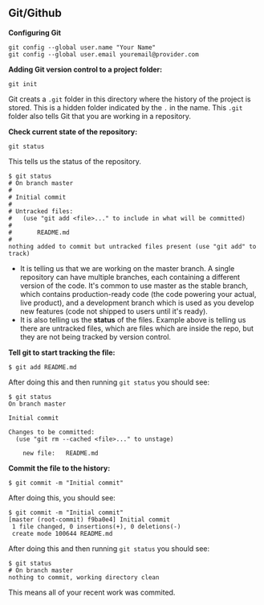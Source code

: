 ## Git/Github

**Configuring Git**
```
git config --global user.name "Your Name"
git config --global user.email youremail@provider.com
```

**Adding Git version control to a project folder:**
```
git init
```
Git creats a ```.git``` folder in this directory where the history of the project is stored. This is a hidden folder indicated by the ```.``` in the name. This ```.git``` folder also tells Git that you are working in a repository.

**Check current state of the repository:**
```
git status
```
This tells us the status of the repository. 

```
$ git status
# On branch master
#
# Initial commit
#
# Untracked files:
#   (use "git add <file>..." to include in what will be committed)
#
#       README.md
#
nothing added to commit but untracked files present (use "git add" to track)
```
+ It is telling us that we are working on the master branch. A single repository can have multiple branches, each containing a different version of the code. It's common to use master as the stable branch, which contains production-ready code (the code powering your actual, live product), and a development branch which is used as you develop new features (code not shipped to users until it's ready).
+ It is also telling us the **status** of the files. Example above is telling us there are untracked files, which are files which are inside the repo, but they are not being tracked by version control.

**Tell git to start tracking the file:**
```
$ git add README.md
```
After doing this and then running ```git status``` you should see:
```
$ git status
On branch master

Initial commit

Changes to be committed:
  (use "git rm --cached <file>..." to unstage)

	new file:   README.md
```

**Commit the file to the history:**
```
$ git commit -m "Initial commit"
```

After doing this, you should see:
```
$ git commit -m "Initial commit"
[master (root-commit) f9ba0e4] Initial commit
 1 file changed, 0 insertions(+), 0 deletions(-)
 create mode 100644 README.md
```

After doing this and then running ```git status``` you should see:
```
$ git status
# On branch master
nothing to commit, working directory clean
```
This means all of your recent work was commited.

